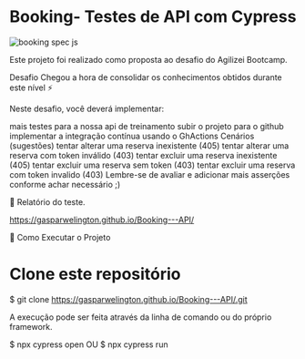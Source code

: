 ﻿# Booking- Testes de API com Cypress
 
 
![booking spec js](https://user-images.githubusercontent.com/94000549/146805630-db15958b-02d8-4b8e-b9ea-363dd1b0980f.gif)

 Este projeto foi realizado como proposta ao desafio do Agilizei Bootcamp.
 
 ​Desafio
Chegou a hora de consolidar os conhecimentos obtidos durante este nível ⚡️

Neste desafio, você deverá implementar:

mais testes para a nossa api de treinamento
subir o projeto para o github
implementar a integração contínua usando o GhActions
Cenários (sugestões)
tentar alterar uma reserva inexistente (405)
tentar alterar uma reserva com token inválido (403)
tentar excluir uma reserva inexistente (405)
tentar excluir uma reserva sem token (403)
tentar excluir uma reserva com token invalido (403​)
Lembre-se de avaliar e adicionar mais asserções conforme achar necessário ;)

🏁 Relatório do teste.

 https://gasparwelington.github.io/Booking---API/
 
 
 
 🏁 Como Executar o Projeto
 
 # Clone este repositório
 $ git clone  https://gasparwelington.github.io/Booking---API/.git
 
 A execução pode ser feita através da linha de comando ou do próprio framework.
 
 $ npx cypress open
 OU
 $ npx cypress run
 
 
